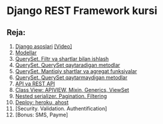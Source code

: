 # Django REST Framework kursi

## Reja:

1. [Django asoslari](https://telegra.ph/Django-1-dars-10-09)       [[Video]](https://www.youtube.com/playlist?list=PLZ67NWgKA8g7b-o4w5bm3B4fngZ2ug959) 
2. [Modellar](2.%20Modellar%20bilan%20ishlash)
3. [QuerySet. Filtr va shartlar bilan ishlash](3.%20QuerySet.%20Filtr%20va%20shartlar%20bilan%20ishlash)
4. [QuerySet. QuerySet qaytaradigan metodlar](4.%20QuerySet.%20QuerySet%20qaytaradigan%20metodlar)
5. [QuerySet. Mantiqiy shartlar va agregat funksiyalar](5.%20QuerySet.%20Mantiqiy%20shartlar%20va%20agregat%20funksiyalar)
6. [QuerySet. QuerySet qaytarmaydigan metodlar](6.%20QuerySet.%20QuerySet%20qaytarmaydigan%20metodlar)
7. [API va REST API](7.%20API%20va%20REST%20API)
8. [Class View: APIVIEW, Mixin, Generics, ViewSet](8.%20Class%20view)
9. [Nested serializer. Pagination. Filtering](9.%20Nested%20serializer.%20Pagination.%20Filtering.%20Security)
10. [Deploy: heroku, ahost](10.%20Deploy%20(heroku.%20ahost))
11. [Security. Validation. Authentification]
12. [Bonus: SMS, Payme]
    
